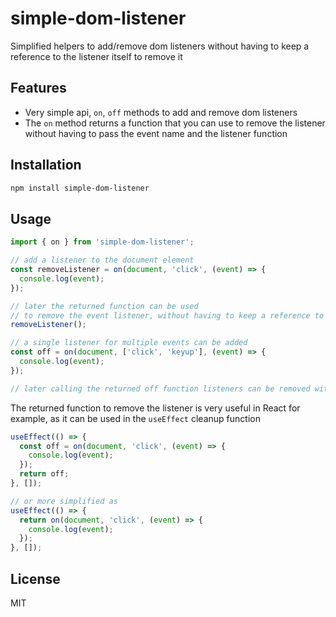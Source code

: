 # simple-dom-listener

Simplified helpers to add/remove dom listeners without having to keep a reference to the listener itself to remove it

## Features

- Very simple api, `on`, `off` methods to add and remove dom listeners
- The `on` method returns a function that you can use to remove the listener without having to pass the event name and the listener function

## Installation

```bash
npm install simple-dom-listener
```

## Usage

```ts
import { on } from 'simple-dom-listener';

// add a listener to the document element
const removeListener = on(document, 'click', (event) => {
  console.log(event);
});

// later the returned function can be used
// to remove the event listener, without having to keep a reference to the listener
removeListener();

// a single listener for multiple events can be added
const off = on(document, ['click', 'keyup'], (event) => {
  console.log(event);
});

// later calling the returned off function listeners can be removed without having to keep a reference to the listener itself
```

The returned function to remove the listener is very useful in React for example, as it can be used in the `useEffect` cleanup function

```ts
useEffect(() => {
  const off = on(document, 'click', (event) => {
    console.log(event);
  });
  return off;
}, []);

// or more simplified as
useEffect(() => {
  return on(document, 'click', (event) => {
    console.log(event);
  });
}, []);
```

## License

MIT